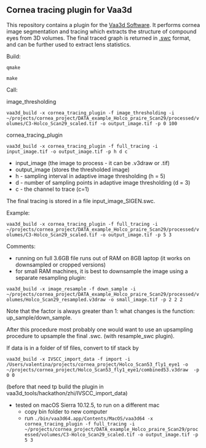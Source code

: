 
## Cornea tracing plugin for Vaa3d

This repository contains a plugin for the [Vaa3d Software](www.vaa3d.org). It performs cornea image segmentation and tracing which extracts the structure of compound eyes from 3D volumes. The final traced graph is returned in [.swc](http://www.neuronland.org/NLMorphologyConverter/MorphologyFormats/SWC/Spec.html) format, and can be further used to extract lens statistics. 


Build:

`qmake`

`make`

Call:

image_thresholding

`vaa3d_build -x cornea_tracing_plugin -f image_thresholding -i ~/projects/cornea_project/DATA_example_Holco_praire_Scan29/processed/volumes/C3-Holco_Scan29_scaled.tif -o output_image.tif -p 0 100`

cornea_tracing_plugin

`vaa3d_build -x cornea_tracing_plugin -f full_tracing -i input_image.tif -o output_image.tif -p h d c`

* input_image (the image to process - it can be .v3draw or .tif)
* output_image (stores the thresholded image)
* h - sampling interval in adaptive image thresholding (h = 5)
* d - number of sampling points in adaptive image thresholding (d = 3)
* c - the channel to trace (c=1)

The final tracing is stored in a file input_image_SIGEN.swc.

Example: 

`vaa3d_build -x cornea_tracing_plugin -f full_tracing -i ~/projects/cornea_project/DATA_example_Holco_praire_Scan29/processed/volumes/C3-Holco_Scan29_scaled.tif -o output_image.tif -p 5 3`




Comments: 

* running on full 3.6GB file runs out of RAM on 8GB laptop (it works on downsampled or cropped versions)
* for small RAM machines, it is best to downsample the image using a separate resampling plugin:

`vaa3d_build -x image_resample -f down_sample -i ~/projects/cornea_project/DATA_example_Holco_praire_Scan29/processed/volumes/Holco_Scan29_resampled.v3draw -o small_image.tif -p 2 2 2`

Note that the factor is always greater than 1: what changes is the function: up_sample/down_sample. 

After this procedure most probably one would want to use an upsampling procedure to upsample the final .swc. (with resample_swc plugin).

If data is in a folder of tif files, convert to tif stack by

`vaa3d_build -x IVSCC_import_data -f import -i /Users/valentina/projects/cornea_project/Holco_Scan53_fly1_eye1 -o ~/projects/cornea_project/Holco_Scan53_fly1_eye1/combined53.v3draw  -p 0 0
`

(before that need tp build the plugin in vaa3d_tools/hackathon/zhi/IVSCC_import_data)

* tested on macOS Sierra 10.12.5, to run on a different mac 
	* copy bin folder to new computer
	* run 
`./bin/vaa3d64.app/Contents/MacOS/vaa3d64 -x cornea_tracing_plugin -f full_tracing -i ~/projects/cornea_project/DATA_example_Holco_praire_Scan29/processed/volumes/C3-Holco_Scan29_scaled.tif -o output_image.tif -p 5 3`

